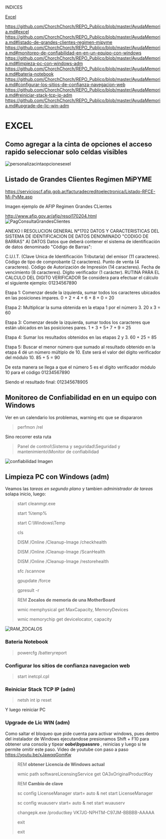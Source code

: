 INDICES

<a href="https://github.com/ChorchChorch/REPO_Publico/blob/master/AyudaMemoria.md#excel">Excel</a>

https://github.com/ChorchChorch/REPO_Publico/blob/master/AyudaMemoria.md#excel
https://github.com/ChorchChorch/REPO_Publico/blob/master/AyudaMemoria.md#listado-de-grandes-clientes-regimen-mipyme
https://github.com/ChorchChorch/REPO_Publico/blob/master/AyudaMemoria.md#monitoreo-de-confiabilidad-en-en-un-equipo-con-windows
https://github.com/ChorchChorch/REPO_Publico/blob/master/AyudaMemoria.md#limpieza-pc-con-windows-adm
https://github.com/ChorchChorch/REPO_Publico/blob/master/AyudaMemoria.md#bateria-notebook
https://github.com/ChorchChorch/REPO_Publico/blob/master/AyudaMemoria.md#configurar-los-sitios-de-confianza-navegacion-web
https://github.com/ChorchChorch/REPO_Publico/blob/master/AyudaMemoria.md#reiniciar-stack-tcp-ip-adm
https://github.com/ChorchChorch/REPO_Publico/blob/master/AyudaMemoria.md#upgrade-de-lic-win-adm

# EXCEL

## Como agregar a la cinta de opciones el acceso rapido seleccionar solo celdas visibles
![personalizacintaopcionesexel](https://github.com/ChorchChorch/REPO_Publico/blob/master/IM/PersonalizarCintaOpcionesEXEL.JPG)

## Listado de Grandes Clientes Regimen MiPYME

https://servicioscf.afip.gob.ar/facturadecreditoelectronica/Listado-RFCE-Mi-PyMe.asp

Imagen ejemplo de AFIP Regimen Grandes CLientes

http://www.afip.gov.ar/afip/resol170204.html
![PagConsultaGrandesClientes](https://github.com/ChorchChorch/REPO_Publico/blob/master/IM/GrandesClientes.JPG)

ANEXO I RESOLUCION GENERAL N°1702 DATOS Y CARACTERISTICAS DEL SISTEMA DE IDENTIFICACION DE DATOS DENOMINADO "CODIGO DE BARRAS" A) DATOS Datos que deberá contener el sistema de identificación de datos denominado "Código de Barras":

C.U.I.T. (Clave Unica de Identificación Tributaria) del emisor (11 caracteres).
Código de tipo de comprobante (2 caracteres).
Punto de venta (4 caracteres).
Código de Autorización de Impresión (14 caracteres).
Fecha de vencimiento (8 caracteres).
Dígito verificador (1 carácter). RUTINA PARA EL CALCULO DEL DIGITO VERIFICADOR
Se considera para efectuar el cálculo el siguiente ejemplo: 01234567890

Etapa 1: Comenzar desde la izquierda, sumar todos los caracteres ubicados en las posiciones impares. 0 + 2 + 4 + 6 + 8 + 0 = 20

Etapa 2: Multiplicar la suma obtenida en la etapa 1 por el número 3. 20 x 3 = 60

Etapa 3: Comenzar desde la izquierda, sumar todos los caracteres que están ubicados en las posiciones pares. 1 + 3 + 5+ 7 + 9 = 25

Etapa 4: Sumar los resultados obtenidos en las etapas 2 y 3. 60 + 25 = 85

Etapa 5: Buscar el menor número que sumado al resultado obtenido en la etapa 4 dé un número múltiplo de 10. Este será el valor del dígito verificador del módulo 10. 85 + 5 = 90

De esta manera se llega a que el número 5 es el dígito verificador módulo 10 para el código 01234567890

Siendo el resultado final: 012345678905



## Monitoreo de Confiabilidad en en un equipo con Windows
Ver en un calendario los problemas, warning etc que se dispararon 

> perfmon /rel

Sino recorrer esta ruta

> Panel de control\Sistema y seguridad\Seguridad y mantenimiento\Monitor de confiabilidad

![confiabilidad Imagen](https://github.com/ChorchChorch/REPO_Publico/blob/master/IM/Monitoreo_Confiabilidad_Issues.JPG)


## Limpieza PC con Windows (adm)
Veamos las *tareas en segundo plano*  y tambien *administrador de tareas* solapa inicio, luego:

> start cleanmgr.exe
>
> start %temp%
>
> start C:\Windows\Temp
>
> cls
> 
> DISM /Online /Cleanup-Image /checkhealth
> 
> DISM /Online /Cleanup-Image /ScanHealth
> 
> DISM /Online /Cleanup-Image /restorehealth
> 
> sfc /scannow
>
> gpupdate /force
>
> gpresult -r

>REM **Zocalos de memoria de una MotherBoard**
>
>wmic memphysical get MaxCapacity, MemoryDevices
>
>wmic memorychip get devicelocator, capacity

![RAM_ZOCALOS](https://github.com/ChorchChorch/REPO_Publico/blob/master/IM/RAM_ZOCALOS.JPG)

### Bateria Notebook
> powercfg /batteryreport

### Configurar los sitios de confianza navegacion web
> start inetcpl.cpl

### Reiniciar Stack TCP IP (adm)
> netsh int ip reset

Y luego reiniciar PC

### Upgrade de Lic WIN (adm)
Como saltar el bloqueo que pide cuenta para activar windows, pues dentro del instalador de Windows ejecutandose presionamos Shift + F10 para obtener una consola y tipear **oobe\bypassnro** , reinicias y luego si te permite omitir este paso.
Video de youtube con paso a paso https://youtu.be/xJawqqGomKw

> REM **obtener Licencia de Windows actual**
>
> wmic path softwareLicensingService get OA3xOriginalProductKey
>
>REM **Cambio de clave**
>
> sc config LicenseManager start= auto & net start LicenseManager
> 
> sc config wuauserv start= auto & net start wuauserv
> 
> changepk.exe /productkey VK7JG-NPHTM-C97JM-BBBBB-AAAAA
> 
> exit
> 
> exit
